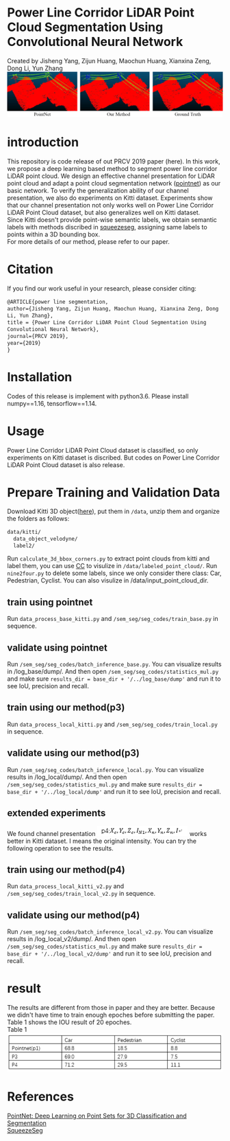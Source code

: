 # Power Line Corridor LiDAR Point Cloud Segmentation Using Convolutional Neural Network
Created by Jisheng Yang, Zijun Huang, Maochun Huang, Xianxina Zeng, Dong Li, Yun Zhang <br>
![](https://github.com/Prominem/Power-Line-Corridor-LiDAR-Point-Cloud-Segmentation/blob/master/figure6.jpg)
# introduction
This repository is code release of out PRCV 2019 paper (here). In this work, we propose a deep learning based method to segment power line corridor LiDAR point cloud. We design an effective channel presentation for LiDAR point cloud and adapt a point cloud segmentation network ([pointnet](https://github.com/charlesq34/pointnet)) as our basic network. To verify the generalization ability of our channel presentation, we also do experiments on Kitti dataset. Experiments show that our channel presentation not only works well on Power Line Corridor LiDAR Point Cloud dataset, but also generalizes well on Kitti dataset.<br>
Since Kitti doesn't provide point-wise semantic labels, we obtain semantic labels with methods discribed in [squeezeseg](https://github.com/BichenWuUCB/SqueezeSeg), assigning same labels to points within a 3D bounding box.<br>
For more details of our method, please refer to our paper.
# Citation
If you find our work useful in your research, please consider citing:

```
@ARTICLE{power line segmentation,
author={Jisheng Yang, Zijun Huang, Maochun Huang, Xianxina Zeng, Dong Li, Yun Zhang},
title = {Power Line Corridor LiDAR Point Cloud Segmentation Using Convolutional Neural Network},
journal={PRCV 2019},
year={2019}
}

```
# Installation
Codes of this release is implement with python3.6. Please install numpy==1.16, tensorflow==1.14.
# Usage
Power Line Corridor LiDAR Point Cloud dataset is classified, so only experiments on Kitti dataset is discribed. But codes on Power Line Corridor LiDAR Point Cloud dataset is also release.
# Prepare Training and Validation Data
Download Kitti 3D object([here](http://www.cvlibs.net/datasets/kitti/eval_object.php?obj_benchmark=3d)), put them in ```/data```, unzip them and organize the folders as follows:
```
data/kitti/
  data_object_velodyne/
  label2/
```
Run ``` calculate_3d_bbox_corners.py ``` to extract point clouds from kitti and label them, you can use [CC](http://www.cloudcompare.org/) to visulize in ```/data/labeled_point_cloud/```. Run ```nine2four.py``` to delete some labels, since we only consider there class: Car, Pedestrian, Cyclist. You can also visulize in /data/input_point_cloud_dir.<br>
## train using pointnet
Run ```data_process_base_kitti.py``` and ```/sem_seg/seg_codes/train_base.py``` in sequence. 
## validate using pointnet
Run ```/sem_seg/seg_codes/batch_inference_base.py```. You can visualize results in /log_base/dump/. And then open ```/sem_seg/seg_codes/statistics_mul.py```  and make sure ```results_dir = base_dir + '/../log_base/dump'``` and run it to see IoU, precision and recall.
## train using our method(p3)
Run ```data_process_local_kitti.py``` and ```/sem_seg/seg_codes/train_local.py``` in sequence. 
## validate using our method(p3)
Run ```/sem_seg/seg_codes/batch_inference_local.py```. You can visualize results in /log_local/dump/. And then open ```/sem_seg/seg_codes/statistics_mul.py``` and make sure ```results_dir = base_dir + '/../log_local/dump'``` and run it  to see IoU, precision and recall.
## extended experiments
We found channel presentation ![](https://github.com/Prominem/Power-Line-Corridor-LiDAR-Point-Cloud-Segmentation/blob/master/p4.png) works better in Kitti dataset. I means the original intensity. You can try the following operation to see the results.
## train using our method(p4)
Run ```data_process_local_kitti_v2.py``` and ```/sem_seg/seg_codes/train_local_v2.py``` in sequence. 
## validate using our method(p4)
Run ```/sem_seg/seg_codes/batch_inference_local_v2.py```. You can visualize results in /log_local_v2/dump/. And then open ```/sem_seg/seg_codes/statistics_mul.py``` and make sure ```results_dir = base_dir + '/../log_local_v2/dump'``` and run it  to see IoU, precision and recall.
# result
The results are different from those in paper and they are better. Because we didn't have time to train enough epoches before submitting the paper. Table 1 shows the IOU result of 20 epoches. <br>
                                                         Table 1<br>
![](https://github.com/Prominem/Power-Line-Corridor-LiDAR-Point-Cloud-Segmentation/blob/master/table1.png)
# References
[PointNet: Deep Learning on Point Sets for 3D Classification and Segmentation](https://github.com/charlesq34/pointnet)<br>
[SqueezeSeg](https://github.com/BichenWuUCB/SqueezeSeg)




